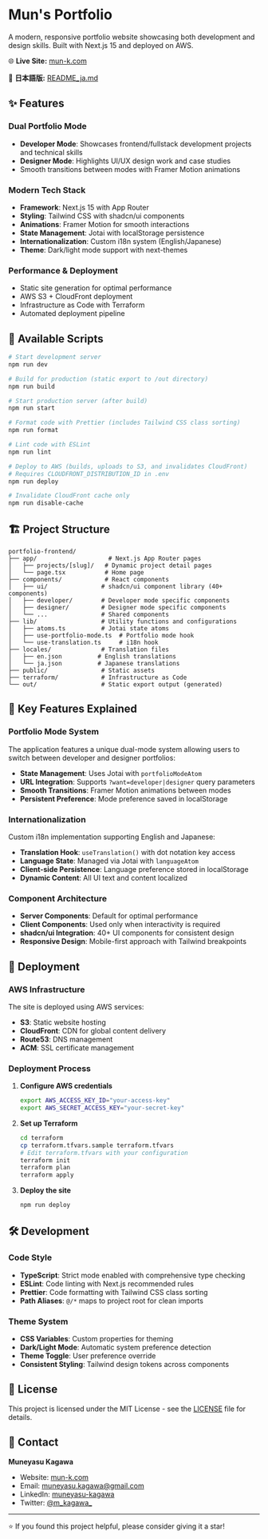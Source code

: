 # Mun's Portfolio

A modern, responsive portfolio website showcasing both development and design skills. Built with Next.js 15 and deployed on AWS.

🌐 **Live Site:** [mun-k.com](https://mun-k.com)

📖 **日本語版:** [README_ja.md](./README_ja.md)

## ✨ Features

### Dual Portfolio Mode
- **Developer Mode**: Showcases frontend/fullstack development projects and technical skills
- **Designer Mode**: Highlights UI/UX design work and case studies
- Smooth transitions between modes with Framer Motion animations

### Modern Tech Stack
- **Framework**: Next.js 15 with App Router
- **Styling**: Tailwind CSS with shadcn/ui components
- **Animations**: Framer Motion for smooth interactions
- **State Management**: Jotai with localStorage persistence
- **Internationalization**: Custom i18n system (English/Japanese)
- **Theme**: Dark/light mode support with next-themes

### Performance & Deployment
- Static site generation for optimal performance
- AWS S3 + CloudFront deployment
- Infrastructure as Code with Terraform
- Automated deployment pipeline

## 📜 Available Scripts

```bash
# Start development server
npm run dev

# Build for production (static export to /out directory)
npm run build

# Start production server (after build)
npm run start

# Format code with Prettier (includes Tailwind CSS class sorting)
npm run format

# Lint code with ESLint
npm run lint

# Deploy to AWS (builds, uploads to S3, and invalidates CloudFront)
# Requires CLOUDFRONT_DISTRIBUTION_ID in .env
npm run deploy

# Invalidate CloudFront cache only
npm run disable-cache
```

## 🏗️ Project Structure

```
portfolio-frontend/
├── app/                    # Next.js App Router pages
│   ├── projects/[slug]/   # Dynamic project detail pages
│   └── page.tsx           # Home page
├── components/            # React components
│   ├── ui/               # shadcn/ui component library (40+ components)
│   ├── developer/        # Developer mode specific components
│   ├── designer/         # Designer mode specific components
│   └── ...               # Shared components
├── lib/                  # Utility functions and configurations
│   ├── atoms.ts          # Jotai state atoms
│   ├── use-portfolio-mode.ts  # Portfolio mode hook
│   └── use-translation.ts     # i18n hook
├── locales/              # Translation files
│   ├── en.json          # English translations
│   └── ja.json          # Japanese translations
├── public/               # Static assets
├── terraform/            # Infrastructure as Code
└── out/                  # Static export output (generated)
```

## 🎨 Key Features Explained

### Portfolio Mode System
The application features a unique dual-mode system allowing users to switch between developer and designer portfolios:

- **State Management**: Uses Jotai with `portfolioModeAtom`
- **URL Integration**: Supports `?want=developer|designer` query parameters
- **Smooth Transitions**: Framer Motion animations between modes
- **Persistent Preference**: Mode preference saved in localStorage

### Internationalization
Custom i18n implementation supporting English and Japanese:

- **Translation Hook**: `useTranslation()` with dot notation key access
- **Language State**: Managed via Jotai with `languageAtom`
- **Client-side Persistence**: Language preference stored in localStorage
- **Dynamic Content**: All UI text and content localized

### Component Architecture
- **Server Components**: Default for optimal performance
- **Client Components**: Used only when interactivity is required
- **shadcn/ui Integration**: 40+ UI components for consistent design
- **Responsive Design**: Mobile-first approach with Tailwind breakpoints

## 🚀 Deployment

### AWS Infrastructure
The site is deployed using AWS services:

- **S3**: Static website hosting
- **CloudFront**: CDN for global content delivery
- **Route53**: DNS management
- **ACM**: SSL certificate management

### Deployment Process

1. **Configure AWS credentials**
   ```bash
   export AWS_ACCESS_KEY_ID="your-access-key"
   export AWS_SECRET_ACCESS_KEY="your-secret-key"
   ```

2. **Set up Terraform**
   ```bash
   cd terraform
   cp terraform.tfvars.sample terraform.tfvars
   # Edit terraform.tfvars with your configuration
   terraform init
   terraform plan
   terraform apply
   ```

3. **Deploy the site**
   ```bash
   npm run deploy
   ```

## 🛠️ Development

### Code Style
- **TypeScript**: Strict mode enabled with comprehensive type checking
- **ESLint**: Code linting with Next.js recommended rules
- **Prettier**: Code formatting with Tailwind CSS class sorting
- **Path Aliases**: `@/*` maps to project root for clean imports

### Theme System
- **CSS Variables**: Custom properties for theming
- **Dark/Light Mode**: Automatic system preference detection
- **Theme Toggle**: User preference override
- **Consistent Styling**: Tailwind design tokens across components

## 📝 License

This project is licensed under the MIT License - see the [LICENSE](LICENSE) file for details.

## 📧 Contact

**Muneyasu Kagawa**
- Website: [mun-k.com](https://mun-k.com)
- Email: muneyasu.kagawa@gmail.com
- LinkedIn: [muneyasu-kagawa](https://www.linkedin.com/in/muneyasu-kagawa/)
- Twitter: [@m_kagawa_](https://twitter.com/m_kagawa_)

---

⭐ If you found this project helpful, please consider giving it a star!